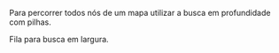 Para percorrer todos nós de um mapa utilizar a busca em profundidade com pilhas.

Fila para busca em largura.
